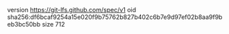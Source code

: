 version https://git-lfs.github.com/spec/v1
oid sha256:df6bcaf9254a15e020f9b75762b827b402c6b7e9d97ef02b8aa9f9beb3bc50bb
size 712
